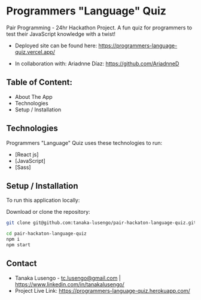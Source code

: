 # Programmers "Language" Quiz

Pair Programming - 24hr Hackathon Project. A fun quiz for programmers to test their JavaScript knowledge with a twist!

- Deployed site can be found here: https://programmers-language-quiz.vercel.app/

- In collaboration with: Ariadnne Díaz: https://github.com/AriadnneD

## Table of Content:
- About The App
- Technologies
- Setup / Installation 

## Technologies

Programmers "Language" Quiz uses these technologies to run:

- [React js]
- [JavaScript]
- [Sass]

## Setup / Installation

To run this application locally:

Download or clone the repository: 
```sh
git clone git@github.com:tanaka-lusengo/pair-hackaton-language-quiz.git
```

```sh
cd pair-hackaton-language-quiz
npm i
npm start
```

## Contact
- Tanaka Lusengo - tc.lusengo@gmail.com | https://www.linkedin.com/in/tanakalusengo/
- Project Live Link: https://programmers-language-quiz.herokuapp.com/
